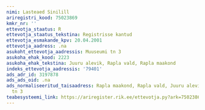 ```yaml
---
nimi: Lasteaed Sinilill
ariregistri_kood: 75023869
kmkr_nr: ''
ettevotja_staatus: R
ettevotja_staatus_tekstina: Registrisse kantud
ettevotja_esmakande_kpv: 20.04.2001
ettevotja_aadress: .na
asukoht_ettevotja_aadressis: Muuseumi tn 3
asukoha_ehak_kood: 2223
asukoha_ehak_tekstina: Juuru alevik, Rapla vald, Rapla maakond
indeks_ettevotja_aadressis: '79401'
ads_adr_id: 3197878
ads_ads_oid: .na
ads_normaliseeritud_taisaadress: Rapla maakond, Rapla vald, Juuru alevik, Muuseumi
  tn 3
teabesysteemi_link: https://ariregister.rik.ee/ettevotja.py?ark=75023869&ref=rekvisiidid
---
```


